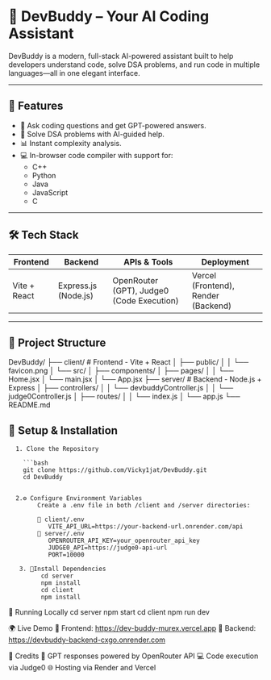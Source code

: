 # 🤖 DevBuddy – Your AI Coding Assistant

DevBuddy is a modern, full-stack AI-powered assistant built to help developers understand code, solve DSA problems, and run code in multiple languages—all in one elegant interface.



---

## 🚀 Features

- 💬 Ask coding questions and get GPT-powered answers.
- 🧠 Solve DSA problems with AI-guided help.
- 📊 Instant complexity analysis.
- 💻 In-browser code compiler with support for:
  - C++
  - Python
  - Java
  - JavaScript
  - C

---

## 🛠 Tech Stack

| Frontend  | Backend   | APIs & Tools         | Deployment     |
|-----------|-----------|----------------------|----------------|
| Vite + React | Express.js (Node.js) | OpenRouter (GPT), Judge0 (Code Execution) | Vercel (Frontend), Render (Backend) |

---

## 📁 Project Structure
DevBuddy/
├── client/ # Frontend - Vite + React
│ ├── public/
│ │ └── favicon.png
│ └── src/
│ ├── components/
│ ├── pages/
│ │ └── Home.jsx
│ └── main.jsx
│ └── App.jsx
├── server/ # Backend - Node.js + Express
│ ├── controllers/
│ │ └── devbuddyController.js
│ │ └── judge0Controller.js
│ ├── routes/
│ │ └── index.js
│ └── app.js
└── README.md

## 🔧 Setup & Installation

      1. Clone the Repository
      
        ```bash
        git clone https://github.com/Vicky1jat/DevBuddy.git
        cd DevBuddy
      
      
      2.⚙️ Configure Environment Variables
            Create a .env file in both /client and /server directories:
            
            📁 client/.env
               VITE_API_URL=https://your-backend-url.onrender.com/api
            📁 server/.env
               OPENROUTER_API_KEY=your_openrouter_api_key
               JUDGE0_API=https://judge0-api-url
               PORT=10000

       3. 🧪Install Dependencies
             cd server
             npm install
             cd client
             npm install

🧪 Running Locally
   cd server
   npm start
   cd client
   npm run dev
   

🌍 Live Demo
   🔗 Frontend: https://dev-buddy-murex.vercel.app
   🔗 Backend: https://devbuddy-backend-cxgo.onrender.com
   
🙌 Credits
   🤖 GPT responses powered by OpenRouter API
   💻 Code execution via Judge0
   🌐 Hosting via Render and Vercel
